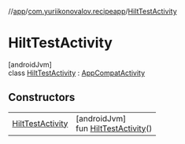 //[app](../../../index.md)/[com.yuriikonovalov.recipeapp](../index.md)/[HiltTestActivity](index.md)

# HiltTestActivity

[androidJvm]\
class [HiltTestActivity](index.md) : [AppCompatActivity](https://developer.android.com/reference/kotlin/androidx/appcompat/app/AppCompatActivity.html)

## Constructors

| | |
|---|---|
| [HiltTestActivity](-hilt-test-activity.md) | [androidJvm]<br>fun [HiltTestActivity](-hilt-test-activity.md)() |
